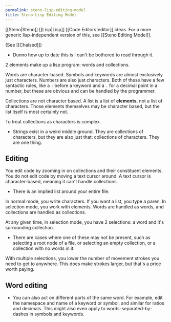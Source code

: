 ```yaml
---
permalink: steno-lisp-editing-model
title: Steno Lisp Editing Model
---
```

[[Steno|Steno]] [[Lisp|Lisp]] [[Code Editors|editor]] ideas. For a more generic lisp-independent version of this, see [[Steno Editing Model]].

(See [[Chalsed]])

- Dunno how up to date this is I can't be bothered to read through it.

2 elements make up a lisp program: words and collections.

Words are character-based. Symbols and keywords are almost exclusively just characters. Numbers are also just characters. Both of these have a few syntactic rules, like a `:` before a keyword and a `.` for a decimal point in a number, but these are obvious and can be handled by the programmer.

Collections are not character based. A list is a list of **elements**, not a list of characters. Those elements themselves may be character based, but the list itself is most certainly not.

To treat collections as characters is complex.

- Strings exist in a weird middle ground. They are collections of characters, but they are also just that: collections of characters. They are one thing.

## Editing

You edit code by zooming in on collections and their constituent elements. You do not edit code by moving a text cursor around. A text cursor is character-based, meaning it can't handle collections.

- There is an implied list around your entire file.

In normal mode, you write characters. If you want a list, you type a paren.
In selection mode, you work with elements. Words are handled as words, and collections are handled as collections.

At any given time, in selection mode, you have 2 selections: a word and it's surrounding collection.

- There are cases where one of these may not be present, such as selecting a root node of a file, or selecting an empty collection, or a collection with no words in it.

With multiple selections, you lower the number of movement strokes you need to get to anywhere. This does make strokes larger, but that's a price worth paying.

## Word editing

- You can also act on different parts of the same word. For example, edit the namespace and name of a keyword or symbol, and similar for ratios and decimals. This might also even apply to words-separated-by-dashes in symbols and keywords.
